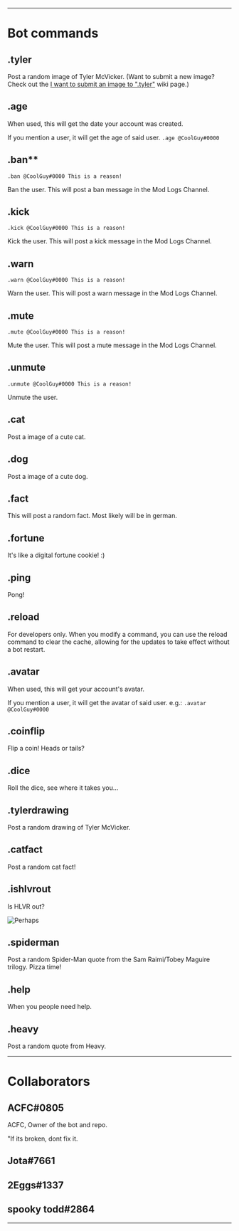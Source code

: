 <hr>

# **Bot commands**

## .tyler
Post a random image of Tyler McVicker. (Want to submit a new image? Check out the [I want to submit an image to ".tyler"](https://github.com/aidenjay345/VNN/wiki/I-want-to-submit-an-image-to-%22.tyler%22) wiki page.)

## .age
When used, this will get the date your account was created.

If you mention a user, it will get the age of said user. `.age @CoolGuy#0000` 

## .ban**
    .ban @CoolGuy#0000 This is a reason!

Ban the user. This will post a ban message in the Mod Logs Channel.

## .kick
    .kick @CoolGuy#0000 This is a reason!

Kick the user. This will post a kick message in the Mod Logs Channel.

## .warn
    .warn @CoolGuy#0000 This is a reason!

Warn the user. This will post a warn message in the Mod Logs Channel.

## .mute
	.mute @CoolGuy#0000 This is a reason!

Mute the user. This will post a mute message in the Mod Logs Channel.

## .unmute
    .unmute @CoolGuy#0000 This is a reason!

Unmute the user.

## .cat
Post a image of a cute cat.

## .dog
Post a image of a cute dog.

## .fact
This will post a random fact. Most likely will be in german.

## .fortune
It's like a digital fortune cookie! :)

## .ping
Pong!

## .reload
For developers only. When you modify a command, you can use the reload command to clear the cache, allowing for the updates to take effect without a bot restart.

## .avatar
When used, this will get your account's avatar.

If you mention a user, it will get the avatar of said user. e.g.: ```.avatar @CoolGuy#0000```

## .coinflip
Flip a coin! Heads or tails?

## .dice
Roll the dice, see where it takes you...

## .tylerdrawing
Post a random drawing of Tyler McVicker.

## .catfact
Post a random cat fact!

## .ishlvrout
Is HLVR out? 

![Perhaps](https://i.imgur.com/oFNRw4u.png)

## .spiderman
Post a random Spider-Man quote from the Sam Raimi/Tobey Maguire trilogy. Pizza time!

## .help
When you people need help.

## .heavy
Post a random quote from Heavy.

<hr>

# **Collaborators**

## ACFC#0805
ACFC, Owner of the bot and repo.

"If its broken, dont fix it.

## Jota#7661
## 2Eggs#1337
## spooky todd#2864

<hr>
